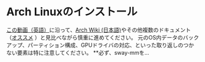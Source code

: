 # Arch Linuxのインストール
[この動画（英語）](https://www.youtube.com/watch?v=FxeriGuJKTM)に沿って、[Arch Wiki (日本語)](https://wiki.archlinux.jp/index.php/%E3%82%A4%E3%83%B3%E3%82%B9%E3%83%88%E3%83%BC%E3%83%AB%E3%82%AC%E3%82%A4%E3%83%89)やその他複数のドキュメント（[オススメ](https://zenn.dev/ytjvdcm/articles/0efb9112468de3) ）と見比べながら慎重に進めてください。
元のOS内データのバックアップ、パーティション構成、GPUドライバの対応、といった取り返しのつかない要素は特に注意してください。
**必ず、sway-mmを...
